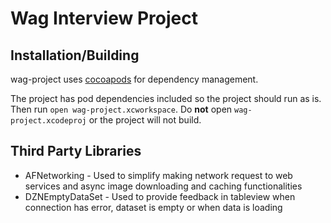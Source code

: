 # Wag Interview Project


## Installation/Building

wag-project uses [cocoapods](https://cocoapods.org/) for dependency
management.

The project has pod dependencies included so the project should run as is.
Then run `open wag-project.xcworkspace`. Do **not** open `wag-project.xcodeproj`
or the project will not build.


## Third Party Libraries
- AFNetworking - Used to simplify making network request to web services and async image downloading and caching functionalities
- DZNEmptyDataSet - Used to provide feedback in tableview when connection has error, dataset is empty or when data is loading
